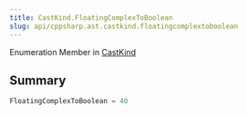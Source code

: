 ```yaml
---
title: CastKind.FloatingComplexToBoolean
slug: api/cppsharp.ast.castkind.floatingcomplextoboolean
---
```

Enumeration Member in [CastKind](/api/cppsharp/ast/castkind)

## Summary



```csharp
FloatingComplexToBoolean = 40
```

